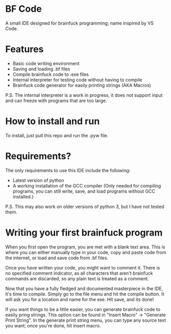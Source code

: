# BF Code
A small IDE designed for brainfuck programming; name inspired by VS Code.

# Features
 - Basic code writing environment
 - Saving and loading .bf files
 - Compile brainfuck code to .exe files
 - Internal interpreter for testing code without having to compile
 - Brainfuck code generator for easily printing strings (AKA Macros)

P.S. The internal interpreter is a work in progress, it does not support input and can freeze with programs that are too large.

# How to install and run
To install, just pull this repo and run the .pyw file.

# Requirements?
The only requirements to use this IDE include the following:
 - Latest version of python
 - A working installation of the GCC compiler (Only needed for compiling programs, you can still write, save, and load programs without GCC installed.)

P.S. This may also work on older versions of python 3, but I have not tested them.

# Writing your first brainfuck program
When you first open the program, you are met with a blank text area. This is where you can either manually type in your code, copy and paste code from the internet, or load and save code from .bf files.

Once you have written your code, you might want to comment it. There is no specified comment indicator, as all characters that aren't brainfuck commands are discarded, so any plain text is treated as a comment.

Now that you have a fully fledged and documented masterpiece in the IDE, it's time to compile. Simply go to the file menu and hit the compile button. It will ask you for a location and name for the exe. Hit save, and its done!

If you want things to be a little easier, you can generate brainfuck code to easily pring strings. This option can be found in "Insert Macro" -> "Generate Print String".
In the generate print string menu, you can type any source text you want; once you're done, hit insert macro.
